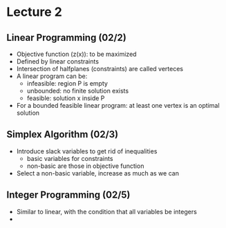 # Lecture 2

## Linear Programming (02/2)
- Objective function (z(x)): to be maximized
- Defined by linear constraints
- Intersection of halfplanes (constraints) are called verteces
- A linear program can be:
	- infeasible: region P is empty
	- unbounded: no finite solution exists
	- feasible: solution x inside P
- For a bounded feasible linear program: at least one vertex is an optimal solution

## Simplex Algorithm (02/3)
- Introduce slack variables to get rid of inequalities
	- basic variables for constraints
	- non-basic are those in objective function
- Select a non-basic variable, increase as much as we can

## Integer Programming (02/5)
- Similar to linear, with the condition that all variables be integers
- 

